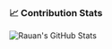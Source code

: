 ### 📈 Contribution Stats
![Rauan's GitHub Stats](https://github-readme-stats.vercel.app/api?username=rauan06&show_icons=true&theme=radical)
